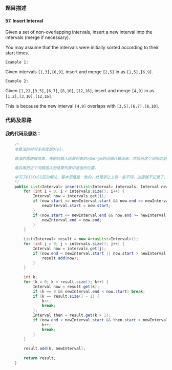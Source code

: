### 题目描述

#### 57. Insert Interval

Given a set of non-overlapping intervals, insert a new interval into the intervals (merge if necessary).

You may assume that the intervals were initially sorted according to their start times.

`Example 1:`

Given intervals `[1,3],[6,9]`, insert and merge `[2,5]` in as `[1,5],[6,9]`.

`Example 2:`

Given `[1,2],[3,5],[6,7],[8,10],[12,16]`, insert and merge `[4,9]` in as `[1,2],[3,10],[12,16]`.

This is because the new interval `[4,9]` overlaps with `[3,5],[6,7],[8,10]`.

### 代码及思路

#### 我的代码及思路：

```java
    /*
    本算法的时间复杂度是O(n)。

    算法的思路很简单，先把应插入结果列表的已merge的间隔计算出来，然后将这个间隔之前和之后的间隔按序插入到结果列表中。

    最后再把这个间隔插入到结果列表中适当的位置。

    学习了DISCUSS区的解法，基本思路是一致的，处理手法上有一些不同，这里就不记录了。
    */
    public List<Interval> insert(List<Interval> intervals, Interval newInterval) {
        for (int i = 0; i < intervals.size(); i++) {
            Interval now = intervals.get(i);
            if (now.start <= newInterval.start && now.end >= newInterval.start) {
                newInterval.start = now.start;
            }
            if (now.start <= newInterval.end && now.end >= newInterval.end) {
                newInterval.end = now.end;
            }
        }
        
        List<Interval> result = new ArrayList<Interval>();
        for (int j = 0; j < intervals.size(); j++) {
            Interval now = intervals.get(j);
            if (now.end < newInterval.start || now.start > newInterval.end) {
                result.add(now);
            }
        }
        
        int k;
        for (k = 0; k < result.size(); k++) {
            Interval now = result.get(k);
            if (k == 0 && newInterval.end < now.start) break;
            if (k == result.size() - 1) {
                k++;
                break;
            };
            Interval then = result.get(k + 1);
            if (now.end < newInterval.start && then.start > newInterval.end) {
                k++;
                break;
            }
        }
        
        result.add(k, newInterval);
        
        return result;
    }
```